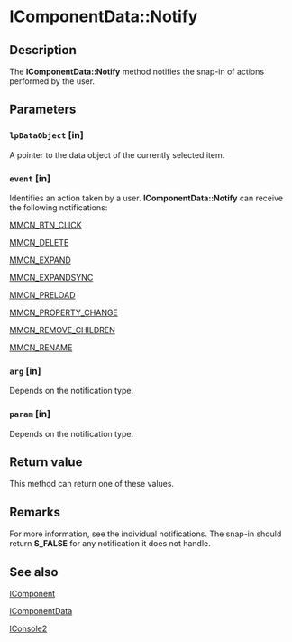 # IComponentData::Notify

## Description

The **IComponentData::Notify** method notifies the snap-in of actions performed by the user.

## Parameters

### `lpDataObject` [in]

A pointer to the data object of the currently selected item.

### `event` [in]

Identifies an action taken by a user. **IComponentData::Notify** can receive the following notifications:

[MMCN_BTN_CLICK](https://learn.microsoft.com/previous-versions/windows/desktop/mmc/mmcn-btn-click)

[MMCN_DELETE](https://learn.microsoft.com/previous-versions/windows/desktop/mmc/mmcn-delete)

[MMCN_EXPAND](https://learn.microsoft.com/previous-versions/windows/desktop/mmc/mmcn-expand)

[MMCN_EXPANDSYNC](https://learn.microsoft.com/previous-versions/windows/desktop/mmc/mmcn-expandsync)

[MMCN_PRELOAD](https://learn.microsoft.com/previous-versions/windows/desktop/mmc/mmcn-preload)

[MMCN_PROPERTY_CHANGE](https://learn.microsoft.com/previous-versions/windows/desktop/mmc/mmcn-property-change)

[MMCN_REMOVE_CHILDREN](https://learn.microsoft.com/previous-versions/windows/desktop/mmc/mmcn-remove-children)

[MMCN_RENAME](https://learn.microsoft.com/previous-versions/windows/desktop/mmc/mmcn-rename)

### `arg` [in]

Depends on the notification type.

### `param` [in]

Depends on the notification type.

## Return value

This method can return one of these values.

## Remarks

For more information, see the individual notifications. The snap-in should return **S_FALSE** for any notification it does not handle.

## See also

[IComponent](https://learn.microsoft.com/windows/desktop/api/mmc/nn-mmc-icomponent)

[IComponentData](https://learn.microsoft.com/windows/desktop/api/mmc/nn-mmc-icomponentdata)

[IConsole2](https://learn.microsoft.com/windows/desktop/api/mmc/nn-mmc-iconsole2)